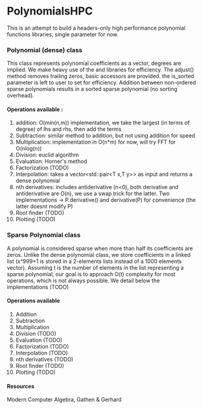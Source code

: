 # PolynomialsHPC

This is an attempt to build a headers-only high performance polynomial functions libraries, single parameter for now.

### Polynomial (dense) class

This class represents polynomial coefficients as a vector, degrees are implied.
We make heavy use of the <algorithm> and <numeric> libraries for efficiency.
The adjust() method removes trailing zeros, basic accessors are provided.
the is_sorted parameter is left to user to set for efficiency.
Addition between non-ordered sparse polynomials results in a sorted sparse polynomial (no sorting overhead).

#### Operations available :

1. addition: O(min(n,m)) implementation, we take the largest (in terms of degree) of lhs and rhs, then add the terms
2. Subtraction: similar method to addition, but not using addition for speed
3. Multiplication: implementation in O(n*m) for now, will try FFT for O(nlog(n))
4. Division: euclid algorithm
5. Evaluation: Horner's method
6. Factorization (TODO)
7. Interpolation: takes a vector<std::pair<T x,T y>> as input and returns a dense polynomial<T>
8. nth derivatives: includes antiderivative (n<0), both derivative and antiderivative are O(n), we use a swap trick for
   the latter. Two implementations -> P.derivative() and derivative(P) for convenience (the latter doesnt modify P)
9. Root finder (TODO)
10. Plotting (TODO)

### Sparse Polynomial class

A polynomial is considered sparse when more than half its coefficients are zeros.
Unlike the dense polynomial class, we store coefficients in a linked list (x^999+1 is stored in a 2-elements lists
instead of a 1000 elements vector).
Assuming t is the number of elements in the list representing a sparse polynomial, our goal is to approach O(t)
complexity for most operations, which is not always possible. We detail below the implementations (TODO)

#### Operations available

1. Addition
2. Subtraction
3. Multiplication
4. Division (TODO)
5. Evaluation (TODO)
6. Factorization (TODO)
7. Interpolation (TODO)
8. nth derivatives (TODO)
9. Root finder (TODO)
10. Plotting (TODO)


#### Resources
Modern Computer Algebra, Gathen & Gerhard
